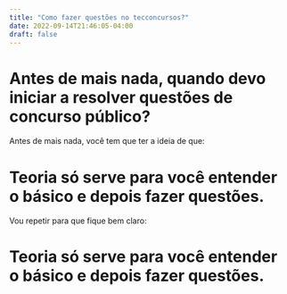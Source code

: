 ```yaml
---
title: "Como fazer questões no tecconcursos?"
date: 2022-09-14T21:46:05-04:00
draft: false
---
```

# Antes de mais nada, quando devo iniciar a resolver questões de concurso público?

Antes de mais nada, você tem que ter a ideia de que: 
# Teoria só serve para você entender o básico e depois fazer questões.

Vou repetir para que fique bem claro:

# Teoria só serve para você entender o básico e depois fazer questões.